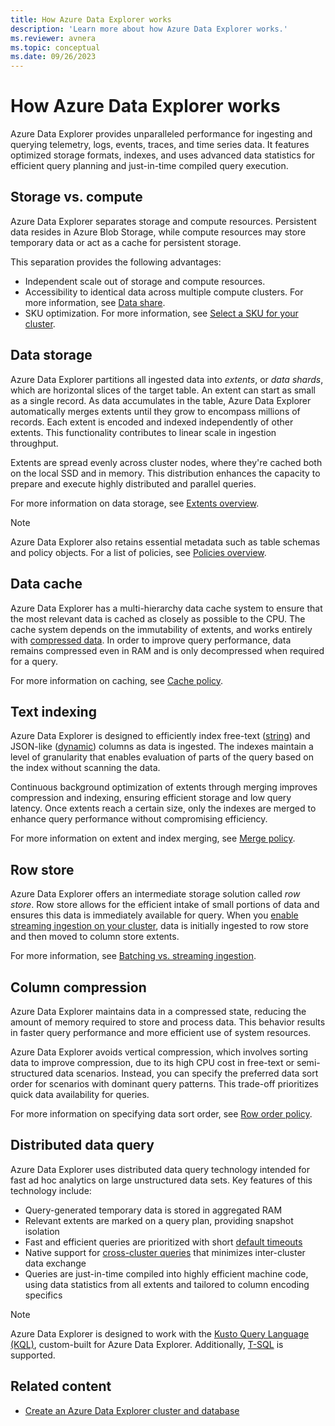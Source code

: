 ```yaml
---
title: How Azure Data Explorer works
description: 'Learn more about how Azure Data Explorer works.'
ms.reviewer: avnera
ms.topic: conceptual
ms.date: 09/26/2023
---
```

# How Azure Data Explorer works

Azure Data Explorer provides unparalleled performance for ingesting and querying telemetry, logs, events, traces, and time series data. It features optimized storage formats, indexes, and uses advanced data statistics for efficient query planning and just-in-time compiled query execution.

## Storage vs. compute

Azure Data Explorer separates storage and compute resources. Persistent data resides in Azure Blob Storage, while compute resources may store temporary data or act as a cache for persistent storage.

This separation provides the following advantages:

* Independent scale out of storage and compute resources.
* Accessibility to identical data across multiple compute clusters. For more information, see [Data share](data-share.md).
* SKU optimization. For more information, see [Select a SKU for your cluster](manage-cluster-choose-sku.md).

## Data storage

Azure Data Explorer partitions all ingested data into *extents*, or *data shards*, which are horizontal slices of the target table. An extent can start as small as a single record. As data accumulates in the table, Azure Data Explorer automatically merges extents until they grow to encompass millions of records. Each extent is encoded and indexed independently of other extents. This functionality contributes to linear scale in ingestion throughput.

Extents are spread evenly across cluster nodes, where they're cached both on the local SSD and in memory. This distribution enhances the capacity to prepare and execute highly distributed and parallel queries.

For more information on data storage, see [Extents overview](kusto/management/extents-overview.md).

> [!NOTE]
> Azure Data Explorer also retains essential metadata such as table schemas and policy objects. For a list of policies, see [Policies overview](kusto/management/policies.md).

## Data cache

Azure Data Explorer has a multi-hierarchy data cache system to ensure that the most relevant data is cached as closely as possible to the CPU. The cache system depends on the immutability of extents, and works entirely with [compressed data](#column-compression). In order to improve query performance, data remains compressed even in RAM and is only decompressed when required for a query.

For more information on caching, see [Cache policy](kusto/management/cachepolicy.md).

## Text indexing

Azure Data Explorer is designed to efficiently index free-text ([string](kusto/query/scalar-data-types/string.md)) and JSON-like ([dynamic](kusto/query/scalar-data-types/dynamic.md)) columns as data is ingested. The indexes maintain a level of granularity that enables evaluation of parts of the query based on the index without scanning the data.

Continuous background optimization of extents through merging improves compression and indexing, ensuring efficient storage and low query latency. Once extents reach a certain size, only the indexes are merged to enhance query performance without compromising efficiency.

For more information on extent and index merging, see [Merge policy](kusto/management/mergepolicy.md).

## Row store

Azure Data Explorer offers an intermediate storage solution called *row store*. Row store allows for the efficient intake of small portions of data and ensures this data is immediately available for query. When you [enable streaming ingestion on your cluster](ingest-data-streaming.md), data is initially ingested to row store and then moved to column store extents.

For more information, see [Batching vs. streaming ingestion](ingest-data-overview.md#queued-vs-streaming-ingestion).

## Column compression

Azure Data Explorer maintains data in a compressed state, reducing the amount of memory required to store and process data. This behavior results in faster query performance and more efficient use of system resources.

Azure Data Explorer avoids vertical compression, which involves sorting data to improve compression, due to its high CPU cost in free-text or semi-structured data scenarios. Instead, you can specify the preferred data sort order for scenarios with dominant query patterns. This trade-off prioritizes quick data availability for queries.

For more information on specifying data sort order, see [Row order policy](kusto/management/roworderpolicy.md).

## Distributed data query

Azure Data Explorer uses distributed data query technology intended for fast ad hoc analytics on large unstructured data sets. Key features of this technology include:

* Query-generated temporary data is stored in aggregated RAM
* Relevant extents are marked on a query plan, providing snapshot isolation
* Fast and efficient queries are prioritized with short [default timeouts](set-timeout-limits.md)
* Native support for [cross-cluster queries](kusto/query/cross-cluster-or-database-queries.md) that minimizes inter-cluster data exchange
* Queries are just-in-time compiled into highly efficient machine code, using data statistics from all extents and tailored to column encoding specifics

> [!NOTE]
> Azure Data Explorer is designed to work with the [Kusto Query Language (KQL)](kusto/query/index.md), custom-built for Azure Data Explorer. Additionally, [T-SQL](t-sql.md) is supported.

## Related content

* [Create an Azure Data Explorer cluster and database](create-cluster-and-database.md)
